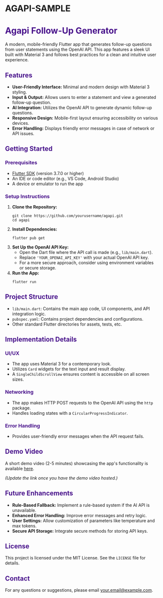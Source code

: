 # AGAPI-SAMPLE
<!DOCTYPE html>
<html lang="en">
<head>
  <meta charset="UTF-8">
  <title>Agapi Follow-Up Generator</title>
</head>
<body>

<h1 style="color:#4A148C;">Agapi Follow-Up Generator</h1>
<p>A modern, mobile-friendly Flutter app that generates follow-up questions from user statements using the OpenAI API. This app features a sleek UI built with Material 3 and follows best practices for a clean and intuitive user experience.</p>

<h2 style="color:#4A148C;">Features</h2>
<ul>
  <li><b>User-Friendly Interface:</b> Minimal and modern design with Material 3 styling.</li>
  <li><b>Input & Output:</b> Allows users to enter a statement and view a generated follow-up question.</li>
  <li><b>AI Integration:</b> Utilizes the OpenAI API to generate dynamic follow-up questions.</li>
  <li><b>Responsive Design:</b> Mobile-first layout ensuring accessibility on various devices.</li>
  <li><b>Error Handling:</b> Displays friendly error messages in case of network or API issues.</li>
</ul>

<h2 style="color:#4A148C;">Getting Started</h2>

<h3 style="color:#4A148C;">Prerequisites</h3>
<ul>
  <li><a href="https://flutter.dev/docs/get-started/install" target="_blank">Flutter SDK</a> (version 3.7.0 or higher)</li>
  <li>An IDE or code editor (e.g., VS Code, Android Studio)</li>
  <li>A device or emulator to run the app</li>
</ul>

<h3 style="color:#4A148C;">Setup Instructions</h3>
<ol>
  <li>
    <b>Clone the Repository:</b>
    <pre><code>git clone https://github.com/yourusername/agapi.git
cd agapi</code></pre>
  </li>
  <li>
    <b>Install Dependencies:</b>
    <pre><code>flutter pub get</code></pre>
  </li>
  <li>
    <b>Set Up the OpenAI API Key:</b>
    <ul>
      <li>Open the Dart file where the API call is made (e.g., <code>lib/main.dart</code>).</li>
      <li>Replace <code>'YOUR_OPENAI_API_KEY'</code> with your actual OpenAI API key.</li>
      <li>For a more secure approach, consider using environment variables or secure storage.</li>
    </ul>
  </li>
  <li>
    <b>Run the App:</b>
    <pre><code>flutter run</code></pre>
  </li>
</ol>

<h2 style="color:#4A148C;">Project Structure</h2>
<ul>
  <li><code>lib/main.dart</code>: Contains the main app code, UI components, and API integration logic.</li>
  <li><code>pubspec.yaml</code>: Contains project dependencies and configurations.</li>
  <li>Other standard Flutter directories for assets, tests, etc.</li>
</ul>

<h2 style="color:#4A148C;">Implementation Details</h2>
<h3 style="color:#4A148C;">UI/UX</h3>
<ul>
  <li>The app uses Material 3 for a contemporary look.</li>
  <li>Utilizes <code>Card</code> widgets for the text input and result display.</li>
  <li>A <code>SingleChildScrollView</code> ensures content is accessible on all screen sizes.</li>
</ul>

<h3 style="color:#4A148C;">Networking</h3>
<ul>
  <li>The app makes HTTP POST requests to the OpenAI API using the <code>http</code> package.</li>
  <li>Handles loading states with a <code>CircularProgressIndicator</code>.</li>
</ul>

<h3 style="color:#4A148C;">Error Handling</h3>
<ul>
  <li>Provides user-friendly error messages when the API request fails.</li>
</ul>

<h2 style="color:#4A148C;">Demo Video</h2>
<p>A short demo video (2-5 minutes) showcasing the app's functionality is available <a href="#" target="_blank">here</a>.</p>
<p><i>(Update the link once you have the demo video hosted.)</i></p>

<h2 style="color:#4A148C;">Future Enhancements</h2>
<ul>
  <li><b>Rule-Based Fallback:</b> Implement a rule-based system if the AI API is unavailable.</li>
  <li><b>Enhanced Error Handling:</b> Improve error messages and retry logic.</li>
  <li><b>User Settings:</b> Allow customization of parameters like temperature and max tokens.</li>
  <li><b>Secure API Storage:</b> Integrate secure methods for storing API keys.</li>
</ul>

<h2 style="color:#4A148C;">License</h2>
<p>This project is licensed under the MIT License. See the <code>LICENSE</code> file for details.</p>

<h2 style="color:#4A148C;">Contact</h2>
<p>For any questions or suggestions, please email <a href="haptech0223@gmail.com">your.email@example.com</a>.</p>

</body>
</html>
